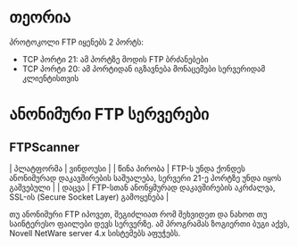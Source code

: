 # თეორია

პროტოკოლი FTP იყენებს 2 პორტს:

  * TCP პორტი 21: ამ პორტზე მოდის FTP ბრძანებები
  * TCP პორტი 20: ამ პორტიდან იგზავნება მონაცემები სერვერიდამ კლიენტისთვის

# ანონიმური FTP სერვერები

## FTPScanner

| პლატფორმა   | ვინდოუსი |
| წინა პირობა | FTP-ს უნდა ქონდეს ანონიმურად დაკავშირების საშუალება, სერვერი 21-ე პორტზე უნდა იყოს გაშვებული |
| დაცვა       | FTP-სთან ანონყმურად დაკავშირების აკრძალვა, SSL-ის (Secure Socket Layer) გამოყენება |

თუ ანონიმური FTP იპოვეთ, შეგიძლიათ რომ შეხვიდეთ და ნახოთ თუ საინტერესო ფაილები დევს სერვერზე.
ამ პროგრამას ზოგიერთი ბუგი აქვს, Novell NetWare server 4.x სისტემებს აფუჭებს.
